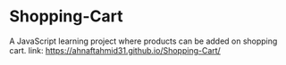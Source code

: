 # Shopping-Cart
A JavaScript learning project where products can be added on shopping cart.
link: https://ahnaftahmid31.github.io/Shopping-Cart/
